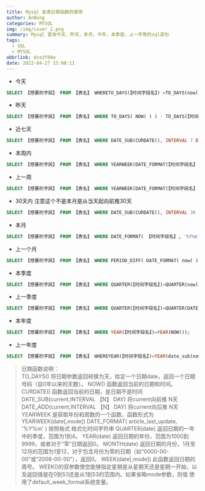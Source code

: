 ```yaml
---
title: Mysql 各类日期函数的使用
author: AnNong
categories: MYSQL
img: /img/cover_2.png
summary: Mysql 查询今天，昨天，本月，今年，本季度，上一年等的sql语句
tags:
  - SQL
  - MYSQL
abbrlink: dce3f04e
date: 2022-04-27 15:08:11
---
```


- 今天
```sql
SELECT 【想要的字段】 FROM 【表名】 WHERETO_DAYS(【时间字段名】) =TO_DAYS(now());
```

- 昨天
```sql
SELECT 【想要的字段】 FROM 【表名】 WHERE TO_DAYS( NOW( ) ) - TO_DAYS(【时间字段名】) = 1;
```
- 近七天
```sql
SELECT 【想要的字段】 FROM 【表名】 WHERE DATE_SUB(CURDATE(), INTERVAL 7 DAY) <=DATE(【时间字段名】);
```

- 本周内
```sql
SELECT 【想要的字段】 FROM 【表名】 WHERE YEARWEEK(DATE_FORMAT(【时间字段名】,'%Y-%m-%d')) = YEARWEEK(now());
```
- 上一周
```sql
SELECT 【想要的字段】 FROM 【表名】 WHERE YEARWEEK(DATE_FORMAT(【时间字段名】,'%Y-%m-%d')) = YEARWEEK(now())-1;
```

- 30天内 注意这个不是本月是从当天起向前推30天
```sql
SELECT 【想要的字段】 FROM 【表名】 WHERE DATE_SUB(CURDATE(), INTERVAL 30 DAY) <=DATE(【时间字段名】);
```

- 本月
```sql
SELECT 【想要的字段】 FROM 【表名】 WHERE DATE_FORMAT( 【时间字段名】, '%Y%m' ) = DATE_FORMAT( CURDATE( ) , '%Y%m' );
```

- 上一个月
```sql
SELECT 【想要的字段】 FROM 【表名】 WHERE PERIOD_DIFF( DATE_FORMAT( now( ) , '%Y%m' ) , DATE_FORMAT( 【时间字段名】, '%Y%m' ) ) =1;
```

- 本季度
```sql
SELECT 【想要的字段】 FROM 【表名】 WHERE QUARTER(【时间字段名】)=QUARTER(now());
```

- 上一季度
```sql
SELECT 【想要的字段】 FROM 【表名】 WHERE QUARTER(【时间字段名】)=QUARTER(DATE_SUB(now(),interval 1 QUARTER));
```

- 本年度
```sql
SELECT 【想要的字段】 FROM 【表名】 WHERE YEAR(【时间字段名】)=YEAR(NOW());
```
- 上一年度
```sql
SELECT 【想要的字段】 FROM 【表名】 WHEREYEAR(【时间字段名】)=YEAR(date_sub(now(),interval 1YEAR));
```

> 日期函数说明：<br>
TO_DAYS() 将日期参数返回转换为天，给定一个日期date，返回一个日期号码（自0年以来的天数）。
NOW() 函数返回当前的日期和时间。
CURDATE() 函数返回当前的日期，是日期不是时间
DATE_SUB(current,INTERVAL 【N】 DAY) 将current向前推 N天
DATE_ADD(current,INTERVAL 【N】 DAY) 将current向后推 N天
YEARWEEK 是获取年份和周数的一个函数，函数形式为 YEARWEEK(date[,mode])
DATE_FORMAT( article_last_update, '%Y%m' ) 按照格式 格式化时间字符串
QUARTER(date) 返回日期的一年中的季度，范围为1到4。
YEAR(date) 返回日期的年份，范围为1000到9999，或者对于“零”日期返回0。
MONTH(date) 返回日期的月份，1月至12月的范围为1至12，对于包含月份为零的日期（如“0000-00-00”或“2008-00-00”），返回0。
WEEK(date[,mode]) 此函数返回日期的周号。 WEEK()的双参数使您能够指定星期是从星期天还是星期一开始，以及返回值是在0到53还是从1到53的范围内。如果省略mode参数，则值 使用了default_week_format系统变量。

 

